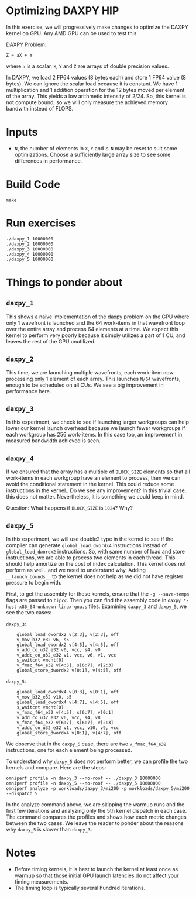 # Optimizing DAXPY HIP

In this exercise, we will progressively make changes to optimize the DAXPY kernel on GPU. Any AMD GPU can be used to test this.

DAXPY Problem:
```
Z = aX + Y
```
where `a` is a scalar, `X`, `Y` and `Z` are arrays of double precision values.

In DAXPY, we load 2 FP64 values (8 bytes each) and store 1 FP64 value (8 bytes). We can ignore the scalar load because it is constant. We have 1 multiplication and 1 addition operation for the 12 bytes moved per element of the array. This yields a low arithmetic intensity of 2/24. So, this kernel is not compute bound, so we will only measure the achieved memory bandwith instead of FLOPS.

# Inputs
- `N`, the number of elements in `X`, `Y` and `Z`. `N` may be reset to suit some optimizations.
   Choose a sufficiently large array size to see some differences in performance.

# Build Code
```
make
```

# Run exercises
```
./daxpy_1 10000000
./daxpy_2 10000000
./daxpy_3 10000000
./daxpy_4 10000000
./daxpy_5 10000000
```

# Things to ponder about

## `daxpy_1`
This shows a naive implementation of the daxpy problem on the GPU where only 1 wavefront is launched and the 64 work-items in that wavefront loop over the entire array and process 64 elements at a time. We expect this kernel to perform very poorly because it simply utilizes a part of 1 CU, and leaves the rest of the GPU unutilized.

## `daxpy_2`
This time, we are launching multiple wavefronts, each work-item now processing only 1 element of each array. This launches `N/64` wavefronts, enough to be scheduled on all CUs. We see a big improvement in performance here.

## `daxpy_3`
In this experiment, we check to see if launching larger workgroups can help lower our kernel launch overhead because we launch fewer workgroups if each workgroup has 256 work-items. In this case too, an improvement in measured bandwidth achieved is seen.

## `daxpy_4`
If we ensured that the array has a multiple of `BLOCK_SIZE` elements so that all work-items in each workgroup have an element to process, then we can avoid the conditional statement in the kernel. This could reduce some instructions in the kernel.. Do we see any improvement? In this trivial case, this does not matter. Nevertheless, it is something we could keep in mind.

Question: What happens if `BLOCK_SIZE` is `1024`? Why?

## `daxpy_5`
In this experiment, we will use double2 type in the kernel to see if the compiler can generate `global_load_dwordx4` instructions instead of `global_load_dwordx2` instructions. So, with same number of load and store instructions, we are able to process two elements in each thread. This should help amortize on the cost of index calculation. This kernel does not perform as well.. and we need to understand why. Adding `__launch_bounds__` to the kernel does not help as we did not have register pressure to begin with.

First, to get the assembly for these kernels, ensure that the `-g --save-temps` flags are passed to `hipcc`. Then you can find the assembly code in `daxpy_*-host-x86_64-unknown-linux-gnu.s` files. Examining `daxpy_3` and `daxpy_5`, we see the two cases:

`daxpy_3`:
```
    global_load_dwordx2 v[2:3], v[2:3], off
    v_mov_b32_e32 v6, s5
    global_load_dwordx2 v[4:5], v[4:5], off
    v_add_co_u32_e32 v0, vcc, s4, v0
    v_addc_co_u32_e32 v1, vcc, v6, v1, vcc
    s_waitcnt vmcnt(0)
    v_fmac_f64_e32 v[4:5], s[6:7], v[2:3]
    global_store_dwordx2 v[0:1], v[4:5], off
```

`daxpy_5`:
```
    global_load_dwordx4 v[0:3], v[0:1], off
    v_mov_b32_e32 v10, s5
    global_load_dwordx4 v[4:7], v[4:5], off
    s_waitcnt vmcnt(0)
    v_fmac_f64_e32 v[4:5], s[6:7], v[0:1]
    v_add_co_u32_e32 v0, vcc, s4, v8
    v_fmac_f64_e32 v[6:7], s[6:7], v[2:3]
    v_addc_co_u32_e32 v1, vcc, v10, v9, vcc
    global_store_dwordx4 v[0:1], v[4:7], off
```
We observe that in the `daxpy_5` case, there are two `v_fmac_f64_e32` instructions, one for each element being processed.

To understand why `daxpy_5` does not perform better, we can profile the two kernels and compare. Here are the steps:

```
omniperf profile -n daxpy_3 --no-roof -- ./daxpy_3 10000000
omniperf profile -n daxpy_5 --no-roof -- ./daxpy_5 10000000
omniperf analyze -p workloads/daxpy_3/mi200 -p workloads/daxpy_5/mi200 --dispatch 5
```
In the analyze command above, we are skipping the warmup runs and the first few iterations and analyzing only the 5th kernel dispatch in each case. The command compares the profiles and shows how each metric changes between the two cases. We leave the reader to ponder about the reasons why `daxpy_5` is slower than `daxpy_3`.

# Notes
- Before timing kernels, it is best to launch the kernel at least once as warmup so that those initial GPU launch latencies do not affect your timing measurements.
- The timing loop is typically several hundred iterations.


